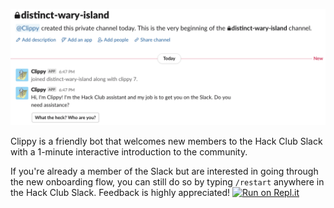 ![An image containing the first few messages Clippy sends when someone joins the Slack](preview.png)

Clippy is a friendly bot that welcomes new members to the Hack Club Slack with a 1-minute interactive introduction to the community.

If you're already a member of the Slack but are interested in going through the new onboarding flow, you can still do so by typing `/restart` anywhere in the Hack Club Slack. Feedback is highly appreciated!
[![Run on Repl.it](https://repl.it/badge/github/hackclub/clippy)](https://repl.it/github/hackclub/clippy)
